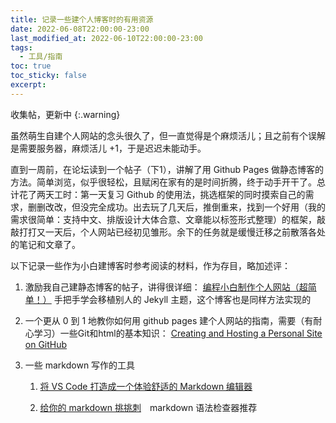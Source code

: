 ```yaml
---
title: 记录一些建个人博客时的有用资源
date: 2022-06-08T22:00:00-23:00
last_modified_at: 2022-06-10T22:00:00-23:00
tags:
  - 工具/指南
toc: true
toc_sticky: false
excerpt: 
---
```

收集帖，更新中
{:.warning}

虽然萌生自建个人网站的念头很久了，但一直觉得是个麻烦活儿；且之前有个误解是需要服务器，麻烦活儿 +1，于是迟迟未能动手。

直到一周前，在论坛读到一个帖子（下1），讲解了用 Github Pages 做静态博客的方法。简单浏览，似乎很轻松，且赋闲在家有的是时间折腾，终于动手开干了。总计花了两天工时：第一天复习 Github 的使用法，挑选框架的同时摸索自己的需求，删删改改，但没完全成功。出去玩了几天后，推倒重来，找到一个好用（我的需求很简单：支持中文、排版设计大体合意、文章能以标签形式整理）的框架，敲敲打打又一天后，个人网站已经初见雏形。余下的任务就是缓慢迁移之前散落各处的笔记和文章了。

以下记录一些作为小白建博客时参考阅读的材料，作为存目，略加述评：

1. 激励我自己建静态博客的帖子，讲得很详细：
[编程小白制作个人网站（超简单！）](https://womenoverseas.com/t/topic/17528/9)
手把手学会移植别人的 Jekyll 主题，这个博客也是同样方法实现的

2. 一个更从 0 到 1 地教你如何用 github pages 建个人网站的指南，需要（有耐心学习）一些Git和html的基本知识：
[Creating and Hosting a Personal Site on GitHub](http://jmcglone.com/guides/github-pages/)

3. 一些 markdown 写作的工具

   1. [将 VS Code 打造成一个体验舒适的 Markdown 编辑器](https://blog.bugimg.com/works/vscode-to-markdown-editor.html)
   
   2.  [给你的 markdown 挑挑刺](https://type.cyhsu.xyz/2022/03/markdown-linter-a-primer/)　markdown 语法检查器推荐
